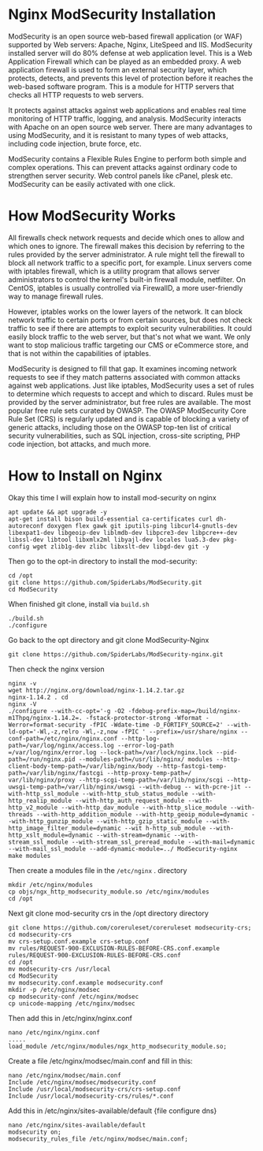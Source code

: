Nginx ModSecurity Installation
==============================
ModSecurity is an open source web-based firewall application (or WAF) supported by Web servers: Apache, Nginx, LiteSpeed ​​and IIS. ModSecurity installed server will do 80% defense at web application level. This is a Web Application Firewall which can be played as an embedded proxy. A web application firewall is used to form an external security layer, which protects, detects, and prevents this level of protection before it reaches the web-based software program. This is a module for HTTP servers that checks all HTTP requests to web servers.

It protects against attacks against web applications and enables real time monitoring of HTTP traffic, logging, and analysis. ModSecurity interacts with Apache on an open source web server. There are many advantages to using ModSecurity, and it is resistant to many types of web attacks, including code injection, brute force, etc.

ModSecurity contains a Flexible Rules Engine to perform both simple and complex operations. This can prevent attacks against ordinary code to strengthen server security. Web control panels like cPanel, plesk etc. ModSecurity can be easily activated with one click.

How ModSecurity Works
======================
All firewalls check network requests and decide which ones to allow and which ones to ignore. The firewall makes this decision by referring to the rules provided by the server administrator. A rule might tell the firewall to block all network traffic to a specific port, for example. Linux servers come with iptables firewall, which is a utility program that allows server administrators to control the kernel's built-in firewall module, netfilter. On CentOS, iptables is usually controlled via FirewallD, a more user-friendly way to manage firewall rules.

However, iptables works on the lower layers of the network. It can block network traffic to certain ports or from certain sources, but does not check traffic to see if there are attempts to exploit security vulnerabilities. It could easily block traffic to the web server, but that's not what we want. We only want to stop malicious traffic targeting our CMS or eCommerce store, and that is not within the capabilities of iptables.

ModSecurity is designed to fill that gap. It examines incoming network requests to see if they match patterns associated with common attacks against web applications. Just like iptables, ModSecurity uses a set of rules to determine which requests to accept and which to discard. Rules must be provided by the server administrator, but free rules are available. The most popular free rule sets curated by OWASP. The OWASP ModSecurity Core Rule Set (CRS) is regularly updated and is capable of blocking a variety of generic attacks, including those on the OWASP top-ten list of critical security vulnerabilities, such as SQL injection, cross-site scripting, PHP code injection, bot attacks, and much more.

How to Install on Nginx
========================
Okay this time I will explain how to install mod-security on nginx
```console
apt update && apt upgrade -y
apt-get install bison build-essential ca-certificates curl dh-autoreconf doxygen flex gawk git iputils-ping libcurl4-gnutls-dev libexpat1-dev libgeoip-dev liblmdb-dev libpcre3-dev libpcre++-dev libssl-dev libtool libxmlx2ml libyajl-dev locales lua5.3-dev pkg-config wget zlib1g-dev zlibc libxslt-dev libgd-dev git -y
```

Then go to the opt-in directory to install the mod-security:
```console
cd /opt
git clone https://github.com/SpiderLabs/ModSecurity.git
cd ModSecurity
```

When finished git clone, install via `build.sh`
```console
./build.sh
./configure
```

Go back to the opt directory and git clone ModSecurity-Nginx
```console
git clone https://github.com/SpiderLabs/ModSecurity-nginx.git
```

Then check the nginx version
```console
nginx -v
wget http://nginx.org/download/nginx-1.14.2.tar.gz
nginx-1.14.2 . cd
nginx -V
./configure --with-cc-opt='-g -O2 -fdebug-prefix-map=/build/nginx-m1Thpq/nginx-1.14.2=. -fstack-protector-strong -Wformat -Werror=format-security -fPIC -Wdate-time -D_FORTIFY_SOURCE=2' --with-ld-opt='-Wl,-z,relro -Wl,-z,now -fPIC ' --prefix=/usr/share/nginx --conf-path=/etc/nginx/nginx.conf --http-log-path=/var/log/nginx/access.log --error-log-path =/var/log/nginx/error.log --lock-path=/var/lock/nginx.lock --pid-path=/run/nginx.pid --modules-path=/usr/lib/nginx/ modules --http-client-body-temp-path=/var/lib/nginx/body --http-fastcgi-temp-path=/var/lib/nginx/fastcgi --http-proxy-temp-path=/ var/lib/nginx/proxy --http-scgi-temp-path=/var/lib/nginx/scgi --http-uwsgi-temp-path=/var/lib/nginx/uwsgi --with-debug -- with-pcre-jit --with-http_ssl_module --with-http_stub_status_module --with-http_realip_module --with-http_auth_request_module --with-http_v2_module --with-http_dav_module --with-http_slice_module --with-threads --with-http_addition_module --with-http_geoip_module=dynamic --with-http_gunzip_module --with-http_gzip_static_module --with-http_image_filter_module=dynamic --wit h-http_sub_module --with-http_xslt_module=dynamic --with-stream=dynamic --with-stream_ssl_module --with-stream_ssl_preread_module --with-mail=dynamic --with-mail_ssl_module --add-dynamic-module=../ ModSecurity-nginx
make modules
```

Then create a modules file in the `/etc/nginx` . directory
```console
mkdir /etc/nginx/modules
cp objs/ngx_http_modsecurity_module.so /etc/nginx/modules
cd /opt
```

Next git clone mod-security crs in the /opt directory directory
```console
git clone https://github.com/coreruleset/coreruleset modsecurity-crs; cd modsecurity-crs
mv crs-setup.conf.example crs-setup.conf
mv rules/REQUEST-900-EXCLUSION-RULES-BEFORE-CRS.conf.example rules/REQUEST-900-EXCLUSION-RULES-BEFORE-CRS.conf
cd /opt
mv modsecurity-crs /usr/local
cd ModSecurity
mv modsecurity.conf.example modsecurity.conf
mkdir -p /etc/nginx/modsec
cp modsecurity-conf /etc/nginx/modsec
cp unicode-mapping /etc/nginx/modsec
```

Then add this in /etc/nginx/nginx.conf
```console
nano /etc/nginx/nginx.conf
.....
load_module /etc/nginx/modules/ngx_http_modsecurity_module.so;
```

Create a file /etc/nginx/modsec/main.conf and fill in this:
```console
nano /etc/nginx/modsec/main.conf
Include /etc/nginx/modsec/modsecurity.conf
Include /usr/local/modsecurity-crs/crs-setup.conf
Include /usr/local/modsecurity-crs/rules/*.conf
```

Add this in /etc/nginx/sites-available/default {file configure dns}
```console
nano /etc/nginx/sites-available/default
modsecurity on;
modsecurity_rules_file /etc/nginx/modsec/main.conf;
```
